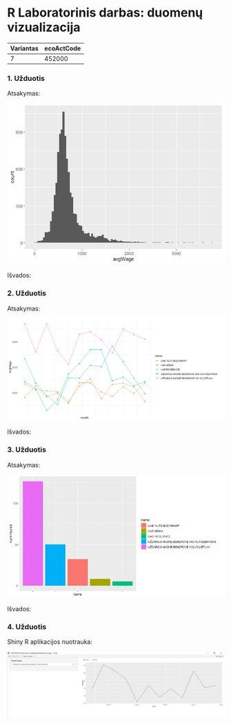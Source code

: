 # R Laboratorinis darbas: duomenų vizualizacija

| Variantas | ecoActCode |
|------------- | ------------- |
|7  | 452000 |

### 1. Užduotis

Atsakymas:

![histograma](img/1uzd.png)

Išvados:

### 2. Užduotis

Atsakymas:

![atlyginimai](img/2uzd.png)

Išvados:


### 3. Užduotis

Atsakymas:

![apdraustieji](img/3uzd.png)

Išvados:


### 4. Užduotis

Shiny R aplikacijos nuotrauka:

![shiny app](img/shiny_example1.png)